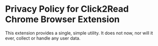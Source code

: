 # Privacy Policy for Click2Read Chrome Browser Extension

This extension provides a single, simple utility. It does not now, nor will it ever, collect or handle any user data.